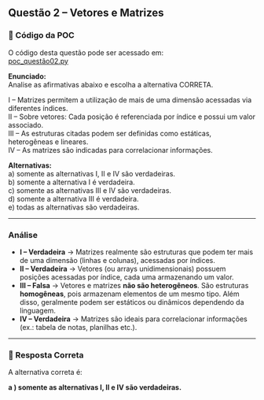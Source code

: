 ## Questão 2 – Vetores e Matrizes

### 📂 Código da POC

O código desta questão pode ser acessado em:  
[poc_questão02.py](./poc_questão02.py)


**Enunciado:**  
Analise as afirmativas abaixo e escolha a alternativa CORRETA.

I – Matrizes permitem a utilização de mais de uma dimensão acessadas via diferentes índices.  
II – Sobre vetores: Cada posição é referenciada por índice e possui um valor associado.  
III – As estruturas citadas podem ser definidas como estáticas, heterogêneas e lineares.  
IV – As matrizes são indicadas para correlacionar informações.  

**Alternativas:**  
a) somente as alternativas I, II e IV são verdadeiras.  
b) somente a alternativa I é verdadeira.  
c) somente as alternativas III e IV são verdadeiras.  
d) somente a alternativa III é verdadeira.  
e) todas as alternativas são verdadeiras.  

---

### Análise

- **I – Verdadeira** → Matrizes realmente são estruturas que podem ter mais de uma dimensão (linhas e colunas), acessadas por índices.  
- **II – Verdadeira** → Vetores (ou arrays unidimensionais) possuem posições acessadas por índice, cada uma armazenando um valor.  
- **III – Falsa** → Vetores e matrizes **não são heterogêneos**. São estruturas **homogêneas**, pois armazenam elementos de um mesmo tipo. Além disso, geralmente podem ser estáticos ou dinâmicos dependendo da linguagem.  
- **IV – Verdadeira** → Matrizes são ideais para correlacionar informações (ex.: tabela de notas, planilhas etc.).  

---

### 📌 Resposta Correta
A alternativa correta é:  

**a ) somente as alternativas I, II e IV são verdadeiras.**
